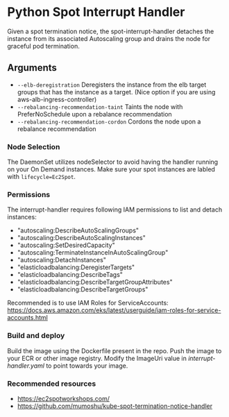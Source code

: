 # Python Spot Interrupt Handler
Given a spot termination notice, the spot-interrupt-handler detaches the instance from its associated Autoscaling group and drains the node for graceful pod termination.

## Arguments
- ```--elb-deregistration``` Deregisters the instance from the elb target groups that has the instance as a target. (Nice option if you are using aws-alb-ingress-controller)
- ```--rebalancing-recommendation-taint``` Taints the node with PreferNoSchedule upon a rebalance recommendation
- ```--rebalancing-recommendation-cordon``` Cordons the node upon a rebalance recommendation

### Node Selection
The DaemonSet utilizes nodeSelector to avoid having the handler running on your On Demand instances. Make sure your spot instances are labled with ```lifecycle=Ec2Spot```.

### Permissions
The interrupt-handler requires following IAM permissions to list and detach instances:

- "autoscaling:DescribeAutoScalingGroups"
- "autoscaling:DescribeAutoScalingInstances"
- "autoscaling:SetDesiredCapacity"
- "autoscaling:TerminateInstanceInAutoScalingGroup"
- "autoscaling:DetachInstances"
- "elasticloadbalancing:DeregisterTargets"
- "elasticloadbalancing:DescribeTags"
- "elasticloadbalancing:DescribeTargetGroupAttributes"
- "elasticloadbalancing:DescribeTargetGroups"

Recommended is to use IAM Roles for ServiceAccounts:
https://docs.aws.amazon.com/eks/latest/userguide/iam-roles-for-service-accounts.html 

### Build and deploy
Build the image using the Dockerfile present in the repo. Push the image to your ECR or other image registry. Modify the ImageUri value in _interrupt-handler.yaml_ to point towards your image. 

### Recommended resources
- https://ec2spotworkshops.com/
- https://github.com/mumoshu/kube-spot-termination-notice-handler